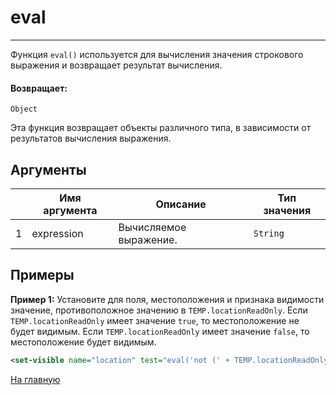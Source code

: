 # eval

---

Функция `eval()` используется для вычисления значения строкового выражения и возвращает результат вычисления.

#### Возвращает:

`Object`

Эта функция возвращает объекты различного типа, в зависимости от результатов вычисления выражения.

## Аргументы

|  | Имя аргумента | Описание | Тип значения |
| --- | --- | --- | --- |
| 1 | expression | Вычисляемое выражение. | `String` |

## Примеры

**Пример 1:** Установите для поля, местоположения и признака видимости значение, противоположное значению в `TEMP.locationReadOnly`.
Если `TEMP.locationReadOnly` имеет значение `true`, то местоположение не будет видимым.
Если `TEMP.locationReadOnly` имеет значение `false`, то местоположение будет видимым.
```xml
<set-visible name="location" test="eval('not (' + TEMP.locationReadOnly + ')')" />
```



[На главную](./)